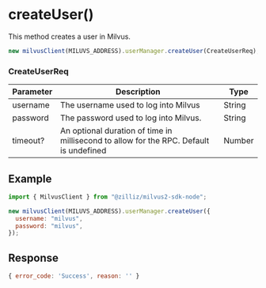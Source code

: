 # createUser()

This method creates a user in Milvus.

```javascript
new milvusClient(MILUVS_ADDRESS).userManager.createUser(CreateUserReq);
```

### CreateUserReq

| Parameter | Description                                                                            | Type   |
| --------- | -------------------------------------------------------------------------------------- | ------ |
| username  | The username used to log into Milvus                                                   | String |
| password  | The password used to log into Milvus.                                                  | String |
| timeout?  | An optional duration of time in millisecond to allow for the RPC. Default is undefined | Number |

## Example

```javascript
import { MilvusClient } from "@zilliz/milvus2-sdk-node";

new milvusClient(MILUVS_ADDRESS).userManager.createUser({
  username: "milvus",
  password: "milvus",
});
```

## Response

```javascript
{ error_code: 'Success', reason: '' }
```
